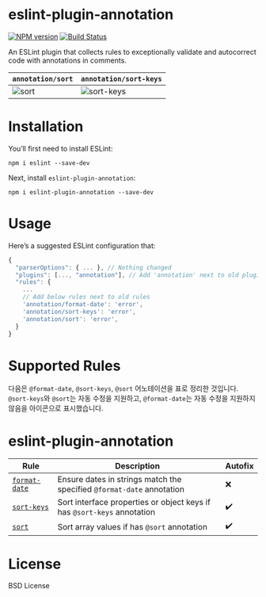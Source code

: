 # eslint-plugin-annotation
[![NPM version][npm-image]][npm-url] [![Build Status][build-image]][build-url]

An ESLint plugin that collects rules to exceptionally validate and autocorrect code with annotations in comments. 


| `annotation/sort` | `annotation/sort-keys` 
|---|---|
| ![sort](https://user-images.githubusercontent.com/47266692/228701112-0db47098-7eea-4ba9-953c-a38fb82f69d8.gif) | ![sort-keys](https://user-images.githubusercontent.com/47266692/228700878-75c1ee11-3e4d-4668-aa60-fcc65ea4d519.gif) |

# Installation
You’ll first need to install ESLint:
```
npm i eslint --save-dev
```

Next, install `eslint-plugin-annotation`:
```
npm i eslint-plugin-annotation --save-dev
```

# Usage
Here’s a suggested ESLint configuration that:
```javascript
{
  "parserOptions": { ... }, // Nothing changed
  "plugins": [..., "annotation"], // Add 'annotation' next to old plugins
  "rules": {
    ...
    // Add below rules next to old rules 
    'annotation/format-date': 'error',
    'annotation/sort-keys': 'error',
    'annotation/sort': 'error',
  }
}
```

# Supported Rules
다음은 `@format-date`, `@sort-keys`, `@sort` 어노테이션을 표로 정리한 것입니다. `@sort-keys`와 `@sort`는 자동 수정을 지원하고, `@format-date`는 자동 수정을 지원하지 않음을 아이콘으로 표시했습니다.

# eslint-plugin-annotation

| Rule | Description | Autofix |
|---|---|---|
| [`format-date`](https://github.com/ronparkdev/eslint-plugin-annotation/blob/master/documents/format-date.md) | Ensure dates in strings match the specified `@format-date` annotation | ❌ |
| [`sort-keys`](https://github.com/ronparkdev/eslint-plugin-annotation/blob/master/documents/sort-keys.md) | Sort interface properties or object keys if has `@sort-keys` annotation | ✔️ |
| [`sort`](https://github.com/ronparkdev/eslint-plugin-annotation/blob/master/documents/sort.md) | Sort array values if has `@sort` annotation | ✔️ |

# License
BSD License


[npm-image]: http://img.shields.io/npm/v/eslint-plugin-annotation.svg
[npm-url]: https://npmjs.org/package/eslint-plugin-annotation

[build-image]: http://img.shields.io/github/workflow/status/ronparkdev/eslint-plugin-annotation/Build%20and%20unit%20test.svg
[build-url]: https://github.com/ronparkdev/eslint-plugin-annotation/actions/workflows/ci.yml
